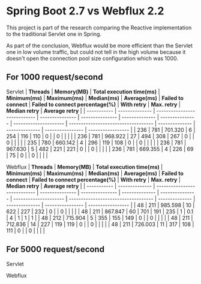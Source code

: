 # Spring Boot 2.7 vs Webflux 2.2

This project is part of the research comparing the Reactive implementation to the traditional Servlet one in Spring.

As part of the conclusion, Webflux would be more efficient than the Servlet one in low volume traffic, 
but could not tell in the high volume because it doesn't open the connection pool size configuration which was 1000.

## For 1000 request/second
Servlet
| **Threads** | **Memory(MB)** | **Total execution time(ms)** | **Minimum(ms)** | **Maximum(ms)** | **Median(ms)** | **Average(ms)** | **Failed to connect** | **Failed to connect percentage(%)** | **With retry** | **Max. retry** | **Median retry** | **Average retry** |
| ----------- | -------------- | ---------------------------- | --------------- | --------------- | -------------- | --------------- | --------------------- | ----------------------------------- | -------------- | -------------- | ---------------- | ----------------- |
| 236         | 781            | 701.320                      | 6               | 254             | 116            | 110             | 0                     |                                     | 0              |                |                  |                   |
| 236         | 781            | 968.922                      | 27              | 494             | 308            | 267             | 0                     |                                     | 0              |                |                  |                   |
| 235         | 780            | 660.142                      | 4               | 296             | 119            | 108             | 0                     |                                     | 0              |                |                  |                   |
| 236         | 781            | 967.630                      | 5               | 482             | 221            | 221             | 0                     |                                     | 0              |                |                  |                   |
| 236         | 781            | 669.355                      | 4               | 226             | 69             | 75              | 0                     |                                     | 0              |                |                  |                   |

Webflux
| **Threads** | **Memory(MB)** | **Total execution time(ms)** | **Minimum(ms)** | **Maximum(ms)** | **Median(ms)** | **Average(ms)** | **Failed to connect** | **Failed to connect percentage(%)** | **With retry** | **Max. retry** | **Median retry** | **Average retry** |
| ----------- | -------------- | ---------------------------- | --------------- | --------------- | -------------- | --------------- | --------------------- | ----------------------------------- | -------------- | -------------- | ---------------- | ----------------- |
| 48          | 211            | 985.598                      | 10              | 622             | 227            | 232             | 0                     |                                     | 0              |                |                  |                   |
| 48          | 211            | 867.847                      | 60              | 701             | 191            | 235             | 1                     | 0.1                                 | 4              | 1              | 1                | 1                 |
| 48          | 212            | 715.904                      | 5               | 355             | 155            | 149             | 0                     |                                     | 0              |                |                  |                   |
| 48          | 211            | 712.836                      | 14              | 227             | 119            | 119             | 0                     |                                     | 0              |                |                  |                   |
| 48          | 211            | 726.003                      | 11              | 317             | 108            | 111             | 0                     |                                     | 0              |                |                  |                   |

## For 5000 request/second
Servlet

Webflux
